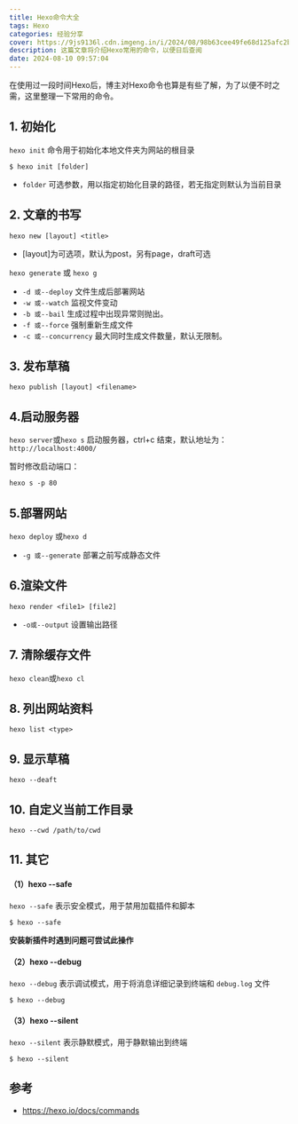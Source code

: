 ```yaml
---
title: Hexo命令大全
tags: Hexo
categories: 经验分享
cover: https://9js9136l.cdn.imgeng.in/i/2024/08/98b63cee49fe68d125afc2b2e15f4a8c.webp
description: 这篇文章将介绍Hexo常用的命令，以便日后查阅
date: 2024-08-10 09:57:04
---
```



在使用过一段时间Hexo后，博主对Hexo命令也算是有些了解，为了以便不时之需，这里整理一下常用的命令。





## 1. 初始化

`hexo init` 命令用于初始化本地文件夹为网站的根目录

```
$ hexo init [folder]
```

- `folder` 可选参数，用以指定初始化目录的路径，若无指定则默认为当前目录



## 2. 文章的书写

`hexo new [layout] <title>`

-  [layout]为可选项，默认为post，另有page，draft可选

`hexo generate` 或 `hexo g`

- `-d 或--deploy` 文件生成后部署网站
- `-w 或--watch` 监视文件变动
- `-b 或--bail` 生成过程中出现异常则抛出。
- `-f 或--force` 强制重新生成文件
- `-c 或--concurrency` 最大同时生成文件数量，默认无限制。

## 3. 发布草稿

`hexo publish [layout] <filename>`

## 4.启动服务器

`hexo server`或`hexo s` 启动服务器，ctrl+c 结束，默认地址为：`http://localhost:4000/`

暂时修改启动端口：

```css
hexo s -p 80 
```

##  5.部署网站

`hexo deploy` 或`hexo d`

- `-g 或--generate` 部署之前写成静态文件

## 6.渲染文件

`hexo render <file1> [file2]`

- `-o或--output` 设置输出路径

## 7. 清除缓存文件

`hexo clean`或`hexo cl`

## 8. 列出网站资料

`hexo list <type>`

## 9. 显示草稿

`hexo --deaft`

## 10. 自定义当前工作目录

`hexo --cwd /path/to/cwd`

## 11. 其它

#### （1）hexo --safe

`hexo --safe` 表示安全模式，用于禁用加载插件和脚本

```
$ hexo --safe
```

**安装新插件时遇到问题可尝试此操作**

#### （2）hexo --debug

`hexo --debug` 表示调试模式，用于将消息详细记录到终端和 `debug.log` 文件

```
$ hexo --debug
```

#### （3）hexo --silent

`hexo --silent` 表示静默模式，用于静默输出到终端

```
$ hexo --silent
```

## 参考

- https://hexo.io/docs/commands
